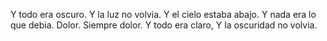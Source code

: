 Y todo era oscuro. Y la luz no volvia. Y el cielo estaba abajo. Y nada era lo que debia.
Dolor.
Siempre dolor.
Y todo era claro, Y la oscuridad no volvia.
